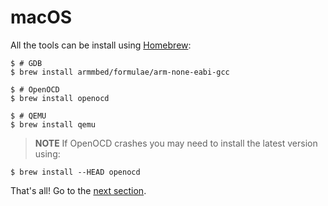 # macOS

All the tools can be install using [Homebrew]:

[Homebrew]: http://brew.sh/

``` text
$ # GDB
$ brew install armmbed/formulae/arm-none-eabi-gcc

$ # OpenOCD
$ brew install openocd

$ # QEMU
$ brew install qemu
```

> **NOTE** If OpenOCD crashes you may need to install the latest version using: 
```text
$ brew install --HEAD openocd
```


That's all! Go to the [next section].

[next section]: verify.md
